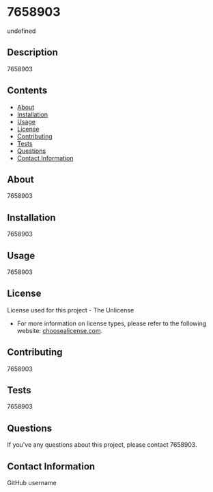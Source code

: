 
# 7658903
undefined

## Description
7658903

## Contents
- [About](#about)
- [Installation](#installation)
- [Usage](#usage)
- [License](#license)
- [Contributing](#contributing)
- [Tests](#tests)
- [Questions](#questions)
- [Contact Information](#contact%20information)

## About
7658903

## Installation
7658903

## Usage
7658903

## License
License used for this project - The Unlicense
* For more information on license types, please refer to the following website: [choosealicense.com](https://choosealicense.com/).

## Contributing
7658903

## Tests
7658903

## Questions

If you've any questions about this project, please contact 7658903.

## Contact Information

GitHub username

